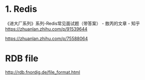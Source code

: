 # 1. Redis


《进大厂系列》系列-Redis常见面试题（带答案） - 敖丙的文章 - 知乎
https://zhuanlan.zhihu.com/p/91539644


https://zhuanlan.zhihu.com/p/75588064








# RDB file





http://rdb.fnordig.de/file_format.html










































